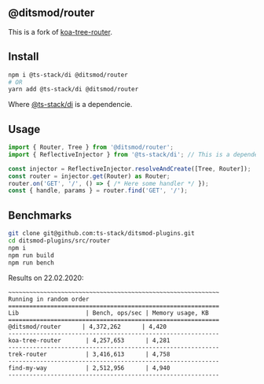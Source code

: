 ## @ditsmod/router

This is a fork of [koa-tree-router](https://github.com/steambap/koa-tree-router/tree/ad5ecb).

## Install

```bash
npm i @ts-stack/di @ditsmod/router
# OR
yarn add @ts-stack/di @ditsmod/router
```

Where [@ts-stack/di](https://github.com/KostyaTretyak/@ts-stack/di) is a dependencie.

## Usage

```ts
import { Router, Tree } from '@ditsmod/router';
import { ReflectiveInjector } from '@ts-stack/di'; // This is a dependency

const injector = ReflectiveInjector.resolveAndCreate([Tree, Router]);
const router = injector.get(Router) as Router;
router.on('GET', '/', () => { /* Here some handler */ });
const { handle, params } = router.find('GET', '/');
```

## Benchmarks

```bash
git clone git@github.com:ts-stack/ditsmod-plugins.git
cd ditsmod-plugins/src/router
npm i
npm run build
npm run bench
```

Results on 22.02.2020:

```text
~~~~~~~~~~~~~~~~~~~~~~~~~~~~~~~~~~~~~~~~~~~~~~~~~~~~~~~~~~~~
Running in random order
============================================================
Lib                   | Bench, ops/sec | Memory usage, KB
============================================================
@ditsmod/router      | 4,372,262      | 4,420
------------------------------------------------------------
koa-tree-router       | 4,257,653      | 4,281
------------------------------------------------------------
trek-router           | 3,416,613      | 4,758
------------------------------------------------------------
find-my-way           | 2,512,956      | 4,940
------------------------------------------------------------
```
